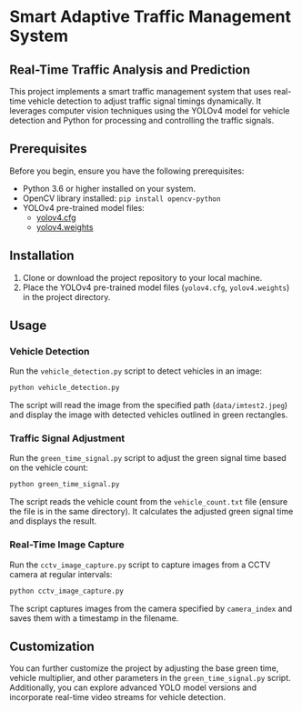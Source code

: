 # Smart Adaptive Traffic Management System

## Real-Time Traffic Analysis and Prediction

This project implements a smart traffic management system that uses real-time vehicle detection to adjust traffic signal timings dynamically. It leverages computer vision techniques using the YOLOv4 model for vehicle detection and Python for processing and controlling the traffic signals.

## Prerequisites

Before you begin, ensure you have the following prerequisites:

- Python 3.6 or higher installed on your system.
- OpenCV library installed: `pip install opencv-python`
- YOLOv4 pre-trained model files:
  - [yolov4.cfg](https://github.com/kiyoshiiriemon/yolov4_darknet/blob/master/cfg/yolov4.cfg)
  - [yolov4.weights](https://github.com/AlexeyAB/darknet/releases/download/darknet_yolo_v3_optimal/yolov4.weights)

## Installation

1. Clone or download the project repository to your local machine.
2. Place the YOLOv4 pre-trained model files (`yolov4.cfg`, `yolov4.weights`) in the project directory.

## Usage

### Vehicle Detection

Run the `vehicle_detection.py` script to detect vehicles in an image:

```bash
python vehicle_detection.py
```

The script will read the image from the specified path (`data/imtest2.jpeg`) and display the image with detected vehicles outlined in green rectangles.

### Traffic Signal Adjustment

Run the `green_time_signal.py` script to adjust the green signal time based on the vehicle count:

```bash
python green_time_signal.py
```

The script reads the vehicle count from the `vehicle_count.txt` file (ensure the file is in the same directory). It calculates the adjusted green signal time and displays the result.

### Real-Time Image Capture

Run the `cctv_image_capture.py` script to capture images from a CCTV camera at regular intervals:

```bash
python cctv_image_capture.py
```

The script captures images from the camera specified by `camera_index` and saves them with a timestamp in the filename.

## Customization

You can further customize the project by adjusting the base green time, vehicle multiplier, and other parameters in the `green_time_signal.py` script. Additionally, you can explore advanced YOLO model versions and incorporate real-time video streams for vehicle detection.
